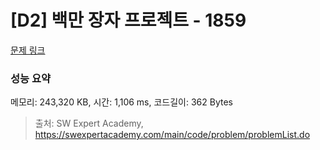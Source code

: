 # [D2] 백만 장자 프로젝트 - 1859 

[문제 링크](https://swexpertacademy.com/main/code/problem/problemDetail.do?contestProbId=AV5LrsUaDxcDFAXc) 

### 성능 요약

메모리: 243,320 KB, 시간: 1,106 ms, 코드길이: 362 Bytes



> 출처: SW Expert Academy, https://swexpertacademy.com/main/code/problem/problemList.do